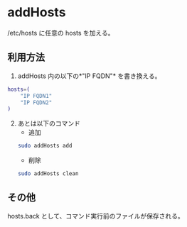addHosts
========

/etc/hosts に任意の hosts を加える。


利用方法
--------

1. addHosts 内の以下の*"IP FQDN"* を書き換える。

```sh
hosts=(
    "IP FQDN1"
    "IP FQDN2"
)
```

2. あとは以下のコマンド
    * 追加
    ```sh
    sudo addHosts add
    ```
    * 削除
    ```sh
    sudo addHosts clean
    ```

その他
--------

hosts.back として、コマンド実行前のファイルが保存される。
